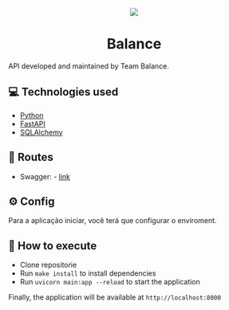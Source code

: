 <p align="center" >
<img src="https://media.licdn.com/dms/image/D4D0BAQHrtVlm9xmaKQ/company-logo_200_200/0/1682187727347?e=1691625600&v=beta&t=GoQLYPFFm2JlpXmrawlM_HZr_Kejhttnyyd0zVITan0" />
</p>
<h1 align="center">Balance</h1>


API developed and maintained by Team Balance.

## 💻 Technologies used
- [Python](https://www.python.org/)
- [FastAPI](https://fastapi.tiangolo.com/)
- [SQLAlchemy](https://www.sqlalchemy.org/)

## 🔗 Routes

- Swagger: - [link](https://media.licdn.com/dms/image/D4D0BAQHrtVlm9xmaKQ/company-logo_200_200/0/1682187727347?e=1691625600&v=beta&t=GoQLYPFFm2JlpXmrawlM_HZr_Kejhttnyyd0zVITan0)

## ⚙️ Config

Para a aplicação iniciar, você terá que configurar o enviroment.

## 🚀 How to execute

- Clone repositorie
- Run `make install` to install dependencies
- Run `uvicorn main:app --reload` to start the application

Finally, the application will be available at `http://localhost:8000`
